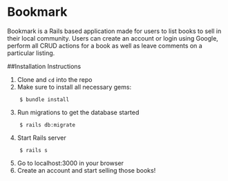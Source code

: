 # Bookmark

Bookmark is a Rails based application made for users to list books to sell in their local community. Users can create an account or login using Google, perform all CRUD actions for a book as well as leave comments on a particular listing.  

##Installation Instructions

1. Clone and `cd` into the repo
2. Make sure to install all necessary gems:
```console
    $ bundle install
```
3. Run migrations to get the database started
```console
    $ rails db:migrate
```
4. Start Rails server
```console
    $ rails s
```
5. Go to localhost:3000 in your browser
6. Create an account and start selling those books!
